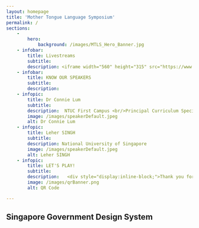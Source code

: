 ```yaml
---
layout: homepage
title: 'Mother Tongue Language Symposium'
permalink: /
sections:
    -
        hero:
            background: /images/MTLS_Hero_Banner.jpg
    - infobar:
        title: Livestreams
        subtitle: 
        description: <iframe width="560" height="315" src="https://www.youtube.com/embed/SlPhMPnQ58k" frameborder="0" allow="accelerometer; autoplay; encrypted-media; gyroscope; picture-in-picture" allowfullscreen></iframe>
    - infobar:
        title: KNOW OUR SPEAKERS
        subtitle: 
        description:
    - infopic:
        title: Dr Connie Lum 
        subtitle: 
        description:  NTUC First Campus <br/>Principal Curriculum Specialist
        image: /images/speakerDefault.jpeg
        alt: Dr Connie Lum
    - infopic:
        title: Leher SINGH
        subtitle: 
        description: National University of Singapore
        image: /images/speakerDefault.jpeg
        alt: Leher SINGH
    - infopic:
        title: LET'S PLAY!
        subtitle: 
        description:   <div style="display:inline-block;">Thank you for your interest in joining the SG MTLS! If you have signed up, you will be invited to join our outreach channels to receive the latest updates. </div>
        image: /images/qrBanner.png
        alt: QR Code

---
```

<section>
    <div class="sgds-container">
        <div class="content">
            <div class="row">
                <div>
                    <h1 class="has-text-weight-black">
                        Singapore Government Design System
                    </h1>
                </div>
            </div>
        </div>
    </div>
</section>


<!-- Type your notification here - the notification bar will not appear if this is empty. For other changes, refer to _data/homepage.yml to edit the homepage -->

